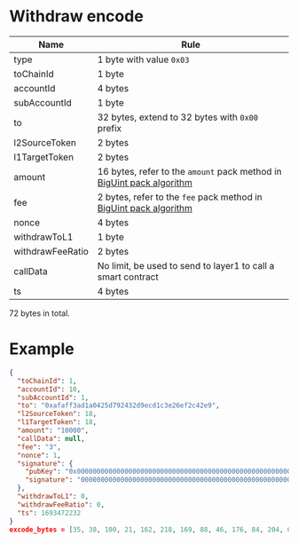 # Withdraw encode

| Name             | Rule                                                                                             |
|------------------|--------------------------------------------------------------------------------------------------|
| type             | 1 byte with value `0x03`                                                                         |
| toChainId        | 1 byte                                                                                           |
| accountId        | 4 bytes                                                                                          |
| subAccountId     | 1 byte                                                                                           |
| to               | 32 bytes, extend to 32 bytes with `0x00` prefix                                                  |
| l2SourceToken    | 2 bytes                                                                                          |
| l1TargetToken    | 2 bytes                                                                                          |
| amount           | 16 bytes, refer to the `amount` pack method in [BigUint pack algorithm](#biguint-pack-algorithm) |
| fee              | 2 bytes, refer to the `fee` pack method in [BigUint pack algorithm](#biguint-pack-algorithm)     |
| nonce            | 4 bytes                                                                                          |
| withdrawToL1     | 1 byte                                                                                           |
| withdrawFeeRatio | 2 bytes                                                                                          |
| callData         | No limit, be used to send to layer1 to call a smart contract                                     |
| ts               | 4 bytes                                                                                          |

72 bytes in total.

# Example

```json
{
  "toChainId": 1,
  "accountId": 10,
  "subAccountId": 1,
  "to": "0xafaff3ad1a0425d792432d9ecd1c3e26ef2c42e9",
  "l2SourceToken": 18,
  "l1TargetToken": 18,
  "amount": "10000",
  "callData": null,
  "fee": "3",
  "nonce": 1,
  "signature": {
    "pubKey": "0x0000000000000000000000000000000000000000000000000000000000000000",
    "signature": "00000000000000000000000000000000000000000000000000000000000000000000000000000000000000000000000000000000000000000000000000000000"
  },
  "withdrawToL1": 0,
  "withdrawFeeRatio": 0,
  "ts": 1693472232
}
excode_bytes = [35, 38, 100, 21, 162, 218, 169, 88, 46, 176, 84, 204, 61, 64, 69, 248, 70, 224, 44, 240, 208, 221, 29, 8, 236, 225, 227, 255, 131, 200, 226, 0, 0, 0, 0, 0, 0, 0, 0, 0, 0, 0, 0, 0, 0, 0, 0, 0, 0, 0, 0, 0, 0, 0, 0, 0, 0, 0, 0, 0, 0, 0, 0]
```

